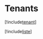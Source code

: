 # Tenants

[!include[tenant](tenants.tenant.autogen.md)]

[!include[liste](tenants.liste.autogen.md)]






























































































































